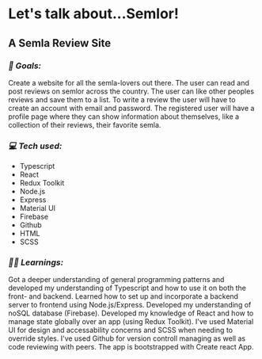 # Let's talk about...Semlor!
## A Semla Review Site

### ***🎯 Goals:***
Create a website for all the semla-lovers out there. The user can read and post reviews on semlor across the country. 
The user can like other peoples reviews and save them to a list. 
To write a review the user will have to create an account with email and password. 
The registered user will have a profile page where they can show information about themselves, like a collection of their reviews, their favorite semla. 

### ***💻 Tech used:***
* Typescript
* React
* Redux Toolkit
* Node.js
* Express
* Material UI
* Firebase
* Github
* HTML
* SCSS

### ***👨‍🎓 Learnings:***
Got a deeper understanding of general programming patterns and developed my understanding of Typescript and how to use it on both the front- and backend.
Learned how to set up and incorporate a backend server to frontend using Node.js/Express.
Developed my understanding of noSQL database (Firebase). 
Developed my knowledge of React and how to manage state globally over an app (using Redux Toolkit).
I've used Material UI for design and accessability concerns and SCSS when needing to override styles.
I've used Github for version controll managing as well as code reviewing with peers.
The app is bootstrapped with Create react App.
